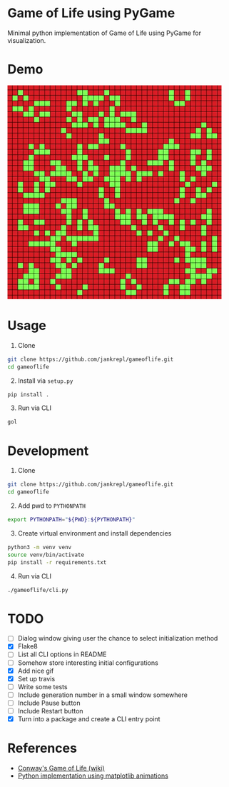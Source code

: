 # Game of Life using PyGame
Minimal python implementation of Game of Life using PyGame for visualization.

# Demo
![](https://github.com/jankrepl/gameoflife/blob/master/images/demo.gif)


# Usage
1. Clone
```sh
git clone https://github.com/jankrepl/gameoflife.git
cd gameoflife
```

2. Install via `setup.py`
```sh
pip install .
```

3. Run via CLI
```sh
gol
```

# Development
1. Clone
```sh
git clone https://github.com/jankrepl/gameoflife.git
cd gameoflife
```

2. Add pwd to `PYTHONPATH`
```sh
export PYTHONPATH="${PWD}:${PYTHONPATH}"
```

3. Create virtual environment and install dependencies
```sh
python3 -m venv venv
source venv/bin/activate
pip install -r requirements.txt
```

4. Run via CLI
```sh
./gameoflife/cli.py
```

# TODO
- [ ] Dialog window giving user the chance to select initialization method
- [x] Flake8
- [ ] List all CLI options in README
- [ ] Somehow store interesting initial configurations
- [x] Add nice gif
- [x] Set up travis
- [ ] Write some tests
- [ ] Include generation number in a small window somewhere
- [ ] Include Pause button
- [ ] Include Restart button
- [x] Turn into a package and create a CLI entry point

# References
* [Conway's Game of Life (wiki)](https://en.wikipedia.org/wiki/Conway%27s_Game_of_Life)
* [Python implementation using matplotlib animations](https://github.com/scienceetonnante/GameOfLife)
